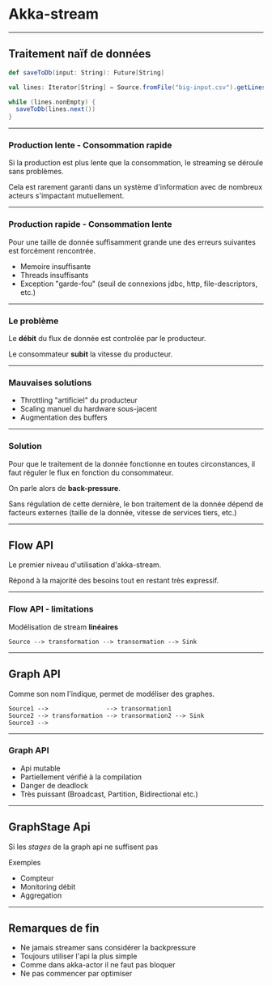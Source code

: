 
# Akka-stream

---

## Traitement naïf de données
```scala
def saveToDb(input: String): Future[String]

val lines: Iterator[String] = Source.fromFile("big-input.csv").getLines()

while (lines.nonEmpty) {
  saveToDb(lines.next())
}
```

---

### Production lente - Consommation rapide

Si la production est plus lente que la consommation, le streaming se déroule sans problèmes.

Cela est rarement garanti dans un système d'information avec de nombreux acteurs s'impactant mutuellement. 

---

### Production rapide - Consommation lente

Pour une taille de donnée suffisamment grande une des erreurs suivantes est forcément rencontrée. 

- Memoire insuffisante
- Threads insuffisants
- Exception "garde-fou" (seuil de connexions jdbc, http, file-descriptors, etc.)

---

### Le problème

Le **débit** du flux de donnée est controlée par le producteur.

Le consommateur **subit** la vitesse du producteur.

---

### Mauvaises solutions

- Throttling "artificiel" du producteur
- Scaling manuel du hardware sous-jacent
- Augmentation des buffers

---


### Solution

Pour que le traitement de la donnée fonctionne en toutes circonstances, il faut réguler le flux en fonction du consommateur.

On parle alors de **back-pressure**.

Sans régulation de cette dernière, le bon traitement de la donnée dépend de facteurs externes (taille de la donnée, vitesse de services tiers, etc.)

---

## Flow API

Le premier niveau d'utilisation d'akka-stream.

Répond à la majorité des besoins tout en restant très expressif.

---

### Flow API - limitations

Modélisation de stream **linéaires**

```
Source --> transformation --> transormation --> Sink
```

---

## Graph API

Comme son nom l'indique, permet de modéliser des graphes.

```
Source1 -->                --> transormation1 
Source2 --> transformation --> transormation2 --> Sink
Source3 -->                
```

---

### Graph API

- Api mutable
- Partiellement vérifié à la compilation
- Danger de deadlock
- Très puissant (Broadcast, Partition, Bidirectional etc.)

---

## GraphStage Api

Si les *stages* de la graph api ne suffisent pas

Exemples
- Compteur
- Monitoring débit
- Aggregation

---

## Remarques de fin

- Ne jamais streamer sans considérer la backpressure
- Toujours utiliser l'api la plus simple
- Comme dans akka-actor il ne faut pas bloquer
- Ne pas commencer par optimiser
